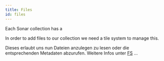 ```yaml
---
title: Files
id: files
---
```


Each Sonar collection has a 

In order to add files to our collection we need a tile system to manage this.

Dieses erlaubt uns nun Dateien anzulegen zu lesen oder die entsprechenden Metadaten abzurufen. Weitere Infos unter [FS](https://sonar-apidocs.dev.arso.xyz/fs.js.html)
...
